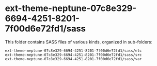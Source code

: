 # ext-theme-neptune-07c8e329-6694-4251-8201-7f00d6e72fd1/sass

This folder contains SASS files of various kinds, organized in sub-folders:

    ext-theme-neptune-07c8e329-6694-4251-8201-7f00d6e72fd1/sass/etc
    ext-theme-neptune-07c8e329-6694-4251-8201-7f00d6e72fd1/sass/src
    ext-theme-neptune-07c8e329-6694-4251-8201-7f00d6e72fd1/sass/var

